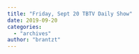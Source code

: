 ```yaml
---
title: "Friday, Sept 20 TBTV Daily Show"
date: 2019-09-20
categories: 
  - "archives"
author: "brantzt"
---
```



